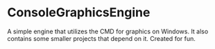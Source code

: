 # ConsoleGraphicsEngine
A simple engine that utilizes the CMD for graphics on Windows. It also contains some smaller projects that depend on it. Created for fun.
